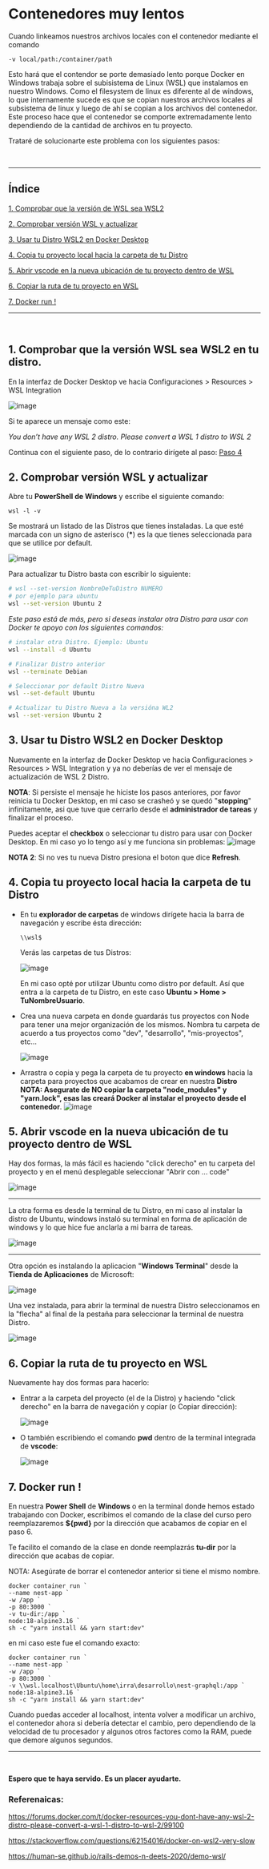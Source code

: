 # Contenedores muy lentos

Cuando linkeamos nuestros archivos locales con el contenedor mediante el comando

```
-v local/path:/container/path
```

Esto hará que el contendor se porte demasiado lento porque Docker en Windows trabaja sobre el subisistema de Linux (WSL) que instalamos en nuestro Windows. Como el filesystem de linux es diferente al de windows, lo que internamente sucede es que se copian nuestros archivos locales al subsistema de linux y luego de ahí se copian a los archivos del contenedor. Este proceso hace que el contenedor se comporte extremadamente lento dependiendo de la cantidad de archivos en tu proyecto.

Trataré de solucionarte este problema con los siguientes pasos:

<br/><hr/>

## Índice

[1. Comprobar que la versión de WSL sea WSL2](#1-comprobar-que-la-versión-wsl-sea-wsl2-en-tu-distro)

[2. Comprobar versión WSL y actualizar](#2-comprobar-versión-wsl-y-actualizar)

[3. Usar tu Distro WSL2 en Docker Desktop](#3-usar-tu-distro-wsl2-en-docker-desktop)

[4. Copia tu proyecto local hacia la carpeta de tu Distro](#4-copia-tu-proyecto-local-hacia-la-carpeta-de-tu-distro)

[5. Abrir vscode en la nueva ubicación de tu proyecto dentro de WSL](#5-abrir-vscode-en-la-nueva-ubicación-de-tu-proyecto-dentro-de-wsl)

[6. Copiar la ruta de tu proyecto en WSL](#6-copiar-la-ruta-de-tu-proyecto-en-wsl)

[7. Docker run !](#7-docker-run-)

<hr><br/>

## 1. Comprobar que la versión WSL sea WSL2 en tu distro.

En la interfaz de Docker Desktop ve hacia Configuraciones > Resources > WSL Integration

![image](https://user-images.githubusercontent.com/33007720/216810893-0c28ddb0-85e6-47d2-8f51-ed297884a0f5.png)

Si te aparece un mensaje como este:

  _You don’t have any WSL 2 distro. Please convert a WSL 1 distro to WSL 2_

Continua con el siguiente paso, de lo contrario dirígete al paso: [Paso 4](#4-copia-tu-proyecto-local-hacia-la-carpeta-de-tu-distro)


## 2. Comprobar versión WSL y actualizar

Abre tu __PowerShell de Windows__ y escribe el siguiente comando:

```
wsl -l -v
```
Se mostrará un listado de las Distros que tienes instaladas. La que esté marcada con un signo de asterisco (__*__) es la que tienes seleccionada para que se utilice por default.

![image](https://user-images.githubusercontent.com/33007720/216811119-54046f10-f426-4e72-bf02-41e8f008128a.png)

Para actualizar tu Distro basta con escribir lo siguiente:

```bash
# wsl --set-version NombreDeTuDistro NUMERO
# por ejemplo para ubuntu
wsl --set-version Ubuntu 2
```

_Este paso está de más, pero si deseas instalar otra Distro para usar con Docker te apoyo con los siguientes comandos:_

```bash
# instalar otra Distro. Ejemplo: Ubuntu
wsl --install -d Ubuntu

# Finalizar Distro anterior
wsl --terminate Debian

# Seleccionar por default Distro Nueva 
wsl --set-default Ubuntu

# Actualizar tu Distro Nueva a la versióna WL2
wsl --set-version Ubuntu 2
```

## 3. Usar tu Distro WSL2 en Docker Desktop

Nuevamente en la interfaz de Docker Desktop ve hacia Configuraciones > Resources > WSL Integration y ya no deberías de ver el mensaje de actualización de WSL 2 Distro.

__NOTA__: Si persiste el mensaje he hiciste los pasos anteriores, por favor reinicia tu Docker Desktop, en mi caso se crasheó y se quedó "__stopping__" infinitamente, asi que tuve que cerrarlo desde el __administrador de tareas__ y finalizar el proceso.

Puedes aceptar el __checkbox__ o seleccionar tu distro para usar con Docker Desktop. En mi caso yo lo tengo así y me funciona sin problemas:
![image](https://user-images.githubusercontent.com/33007720/216812065-ba3fa736-10aa-474b-9b65-f06f92b09c90.png)

__NOTA 2__: Si no ves tu nueva Distro presiona el boton que dice __Refresh__.

## 4. Copia tu proyecto local hacia la carpeta de tu Distro

  - En tu __explorador de carpetas__ de windows dirígete hacia la barra de navegación y escribe ésta dirección:

    ```
    \\wsl$
    ```

    Verás las carpetas de tus Distros:

    ![image](https://user-images.githubusercontent.com/33007720/216812631-a7720eb5-0800-4dba-8b7c-23c2cad73df0.png)

    En mi caso opté por utilizar Ubuntu como distro por default. Así que entra a la carpeta de tu Distro, en este caso
    __Ubuntu > Home > TuNombreUsuario__.

  - Crea una nueva carpeta en donde guardarás tus proyectos con Node para tener una mejor organización de los mismos.
    Nombra tu carpeta de acuerdo a tus proyectos como "dev", "desarrollo", "mis-proyectos", etc...

    ![image](https://user-images.githubusercontent.com/33007720/216812905-e8bc7b80-ceb2-44cf-bec8-35484f6e490a.png)

  - Arrastra o copia y pega la carpeta de tu proyecto __en windows__ hacia la carpeta para proyectos que acabamos de crear en nuestra __Distro__
    __NOTA: Asegurate de NO copiar la carpeta "node_modules" y "yarn.lock", esas las creará Docker al instalar el proyecto desde el contenedor__.
    ![image](https://user-images.githubusercontent.com/33007720/216813260-10752b93-223c-4c6a-a1bf-0deceda9d0bb.png)


## 5. Abrir vscode en la nueva ubicación de tu proyecto dentro de WSL

Hay dos formas, la más fácil es haciendo "click derecho" en tu carpeta del proyecto y en el menú desplegable seleccionar "Abrir con ... code"

![image](https://user-images.githubusercontent.com/33007720/216814048-d5a0529d-7dff-4ca9-9141-7970e2e41dfb.png)

<hr/>

La otra forma es desde la terminal de tu Distro, en mi caso al instalar la distro de Ubuntu, windows instaló su terminal en forma de aplicación de windows y lo que hice fue anclarla a mi barra de tareas.


![image](https://user-images.githubusercontent.com/33007720/216814181-31074391-2197-4dfa-acf2-e9589115d6a5.png)

<hr/>

Otra opción es instalando la aplicacion "__Windows Terminal__" desde la __Tienda de Aplicaciones__ de Microsoft:

![image](https://user-images.githubusercontent.com/33007720/216814306-af8b0782-2c5d-4877-8470-611812429816.png)

Una vez instalada, para abrir la terminal de nuestra Distro seleccionamos en la "flecha" al final de la pestaña para seleccionar la terminal de nuestra Distro.

![image](https://user-images.githubusercontent.com/33007720/216813997-f5a72e1d-dddc-43eb-bd3c-d004ea90f93a.png)


## 6. Copiar la ruta de tu proyecto en WSL

Nuevamente hay dos formas para hacerlo:

  - Entrar a la carpeta del proyecto (el de la Distro) y haciendo "click derecho" en la barra de navegación y copiar (o Copiar dirección):
  
    ![image](https://user-images.githubusercontent.com/33007720/216815066-d8595786-e7bd-4103-b376-33cc7997b51d.png)
    
  - O también escribiendo el comando __pwd__ dentro de la terminal integrada de __vscode__:

    ![image](https://user-images.githubusercontent.com/33007720/216814965-9fb27148-25be-49f0-8c95-2ab851933ba0.png)


## 7. Docker run !

En nuestra __Power Shell__ de __Windows__ o en la terminal donde hemos estado trabajando con Docker, escribimos el comando de la clase del curso pero reemplazaremos __${pwd}__ por la dirección que acabamos de copiar en el paso 6.

Te facilito el comando de la clase en donde reemplazrás __tu-dir__ por la dirección que acabas de copiar.

NOTA: Asegúrate de borrar el contenedor anterior si tiene el mismo nombre.

```
docker container run `
--name nest-app `
-w /app `
-p 80:3000 `
-v tu-dir:/app `
node:18-alpine3.16 `
sh -c "yarn install && yarn start:dev"
```

en mi caso este fue el comando exacto:

```
docker container run `
--name nest-app `
-w /app `
-p 80:3000 `
-v \\wsl.localhost\Ubuntu\home\irra\desarrollo\nest-graphql:/app `
node:18-alpine3.16 `
sh -c "yarn install && yarn start:dev"
```

Cuando puedas acceder al localhost, intenta volver a modificar un archivo, el contenedor ahora si debería detectar el cambio, pero dependiendo de la velocidad de tu procesador y algunos otros factores como la RAM, puede que demore algunos segundos. 

<hr/>

<br/>

__Espero que te haya servido. Es un placer ayudarte.__


### Referenaicas:

https://forums.docker.com/t/docker-resources-you-dont-have-any-wsl-2-distro-please-convert-a-wsl-1-distro-to-wsl-2/99100

https://stackoverflow.com/questions/62154016/docker-on-wsl2-very-slow

https://human-se.github.io/rails-demos-n-deets-2020/demo-wsl/

